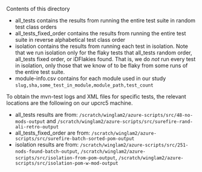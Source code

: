 Contents of this directory
- all_tests contains the results from running the entire test suite in random test class orders
- all_tests_fixed_order contains the results from running the entire test suite in reverse alphabetical test class order
- isolation contains the results from running each test in isolation. Note that we run isolation only for the flaky tests that all_tests random order, all_tests fixed order, or iDFlakies found. That is, we do _not_ run every test in isolation, only those that we know of to be flaky from some runs of the entire test suite.
- module-info.csv contains for each module used in our study `slug,sha,some_test_in_module,module_path,test_count`

To obtain the mvn-test logs and XML files for specific tests, the relevant locations are the following on our upcrc5 machine.
- all_tests results are from: `/scratch/winglam2/azure-scripts/src/48-no-mods-output` and `/scratch/winglam2/azure-scripts/src/surefire-rand-ali-retro-output`
- all_tests_fixed_order are from: `/scratch/winglam2/azure-scripts/src/surefire-batch-sorted-pom-output`
- isolation results are from: `/scratch/winglam2/azure-scripts/src/251-nods-found-batch-output`, `/scratch/winglam2/azure-scripts/src/isolation-from-pom-output`, `/scratch/winglam2/azure-scripts/src/isolation-pom-w-mod-output`

